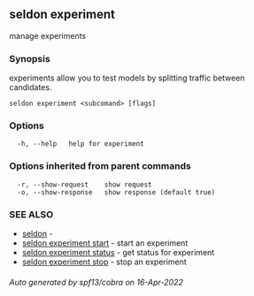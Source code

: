 ## seldon experiment

manage experiments

### Synopsis

experiments allow you to test models by splitting traffic between candidates.

```
seldon experiment <subcomand> [flags]
```

### Options

```
  -h, --help   help for experiment
```

### Options inherited from parent commands

```
  -r, --show-request    show request
  -o, --show-response   show response (default true)
```

### SEE ALSO

* [seldon](seldon.md)	 - 
* [seldon experiment start](seldon_experiment_start.md)	 - start an experiment
* [seldon experiment status](seldon_experiment_status.md)	 - get status for experiment
* [seldon experiment stop](seldon_experiment_stop.md)	 - stop an experiment

###### Auto generated by spf13/cobra on 16-Apr-2022
